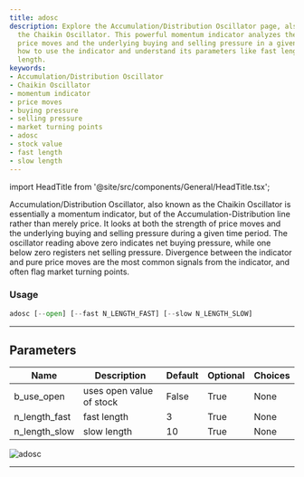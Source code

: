 ```yaml
---
title: adosc
description: Explore the Accumulation/Distribution Oscillator page, also known as
  the Chaikin Oscillator. This powerful momentum indicator analyzes the strength of
  price moves and the underlying buying and selling pressure in a given period. Learn
  how to use the indicator and understand its parameters like fast length and slow
  length.
keywords:
- Accumulation/Distribution Oscillator
- Chaikin Oscillator
- momentum indicator
- price moves
- buying pressure
- selling pressure
- market turning points
- adosc
- stock value
- fast length
- slow length
---
```


import HeadTitle from '@site/src/components/General/HeadTitle.tsx';

<HeadTitle title="adosc - Ta - Etf - Reference | OpenBB Terminal Docs" />

Accumulation/Distribution Oscillator, also known as the Chaikin Oscillator is essentially a momentum indicator, but of the Accumulation-Distribution line rather than merely price. It looks at both the strength of price moves and the underlying buying and selling pressure during a given time period. The oscillator reading above zero indicates net buying pressure, while one below zero registers net selling pressure. Divergence between the indicator and pure price moves are the most common signals from the indicator, and often flag market turning points.

### Usage

```python
adosc [--open] [--fast N_LENGTH_FAST] [--slow N_LENGTH_SLOW]
```

---

## Parameters

| Name | Description | Default | Optional | Choices |
| ---- | ----------- | ------- | -------- | ------- |
| b_use_open | uses open value of stock | False | True | None |
| n_length_fast | fast length | 3 | True | None |
| n_length_slow | slow length | 10 | True | None |

![adosc](https://user-images.githubusercontent.com/46355364/154309482-31c027ab-e80f-4145-9c63-392a74cf69c7.png)

---
